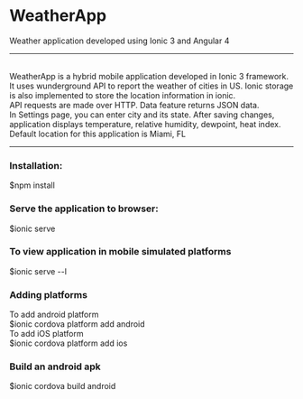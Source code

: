 # WeatherApp
Weather application developed using Ionic 3 and Angular 4
<hr>
<br/>
WeatherApp is a hybrid mobile application developed in Ionic 3 framework. It uses wunderground API to report the weather of cities in US. Ionic storage is also implemented to store the location information in ionic.<br/>
API requests are made over HTTP. Data feature returns JSON data.<br/>
In Settings page, you can enter city and its state. After saving changes, application displays temperature, relative humidity, dewpoint, heat index. Default location for this application is Miami, FL

<hr>
<h3>Installation: </h3>
$npm install
<h3>Serve the application to browser: </h3>

$ionic serve

<h3>To view application in mobile simulated platforms</h3>
$ionic serve --l
<h3>Adding platforms </h3>
To add android platform<br/>
$ionic cordova platform add android
<br/>
To add iOS platform<br/>
$ionic cordova platform add ios
<h3>Build an android apk</h3>
$ionic cordova build android

